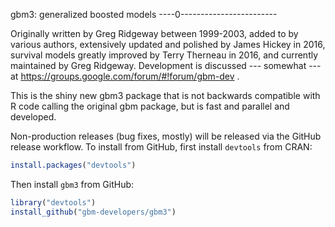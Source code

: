 gbm3: generalized boosted models
----0------------------------

<!-- [![Build Status](https://travis-ci.org/gbm-developers/gbm.svg?branch=master)](https://travis-ci.org/gbm-developers/gbm3) -->
<!--  [![Coverage Status](https://coveralls.io/repos/gbm-developers/gbm/badge.svg?branch=master&service=github)](https://coveralls.io/github/gbm-developers/gbm3?branch=master) -->

Originally written by Greg Ridgeway between 1999-2003, added to by various 
authors, extensively updated and polished by James Hickey in 2016, survival 
models greatly improved by Terry Therneau in 2016, and currently 
maintained by Greg Ridgeway.
Development is discussed --- somewhat --- at
https://groups.google.com/forum/#!forum/gbm-dev .

This is the shiny new gbm3 package that is not backwards compatible with R code
calling the original gbm package, but is fast and parallel and developed.

Non-production releases (bug fixes, mostly) will be released via the GitHub
release workflow. To install from GitHub, first install `devtools` from CRAN:

```R
install.packages("devtools")
```

Then install `gbm3` from GitHub:

```R
library("devtools")
install_github("gbm-developers/gbm3")
```
